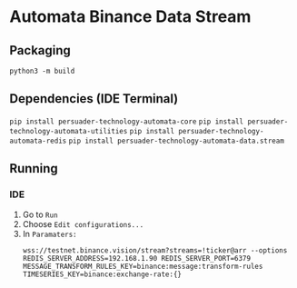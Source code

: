 # Automata Binance Data Stream

## Packaging
`python3 -m build`

## Dependencies (IDE Terminal)
`pip install persuader-technology-automata-core`
`pip install persuader-technology-automata-utilities`
`pip install persuader-technology-automata-redis`
`pip install persuader-technology-automata-data.stream`

## Running

### IDE
1. Go to `Run`
2. Choose `Edit configurations...`
3. In `Paramaters:` 
   ```
   wss://testnet.binance.vision/stream?streams=!ticker@arr --options REDIS_SERVER_ADDRESS=192.168.1.90 REDIS_SERVER_PORT=6379 MESSAGE_TRANSFORM_RULES_KEY=binance:message:transform-rules TIMESERIES_KEY=binance:exchange-rate:{}
   ```